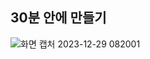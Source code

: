 ## 30분 안에 만들기

![화면 캡처 2023-12-29 082001](https://github.com/wkdtjdwns/Web/assets/128266768/efa37cb6-c15c-49e4-bb6b-38090b3c03a7)
